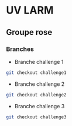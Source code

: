 # UV LARM

## Groupe rose

### Branches

- Branche challenge 1

```bash
git checkout challenge1
```

- Branche challenge 2

```bash
git checkout challenge2
```


- Branche challenge 3

```bash
git checkout challenge3
```

